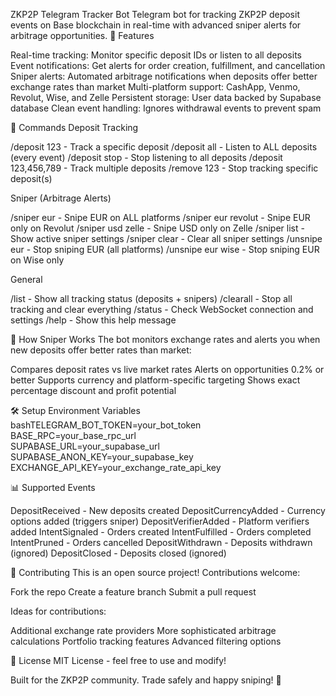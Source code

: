 ZKP2P Telegram Tracker Bot
Telegram bot for tracking ZKP2P deposit events on Base blockchain in real-time with advanced sniper alerts for arbitrage opportunities.
🚀 Features

Real-time tracking: Monitor specific deposit IDs or listen to all deposits
Event notifications: Get alerts for order creation, fulfillment, and cancellation
Sniper alerts: Automated arbitrage notifications when deposits offer better exchange rates than market
Multi-platform support: CashApp, Venmo, Revolut, Wise, and Zelle
Persistent storage: User data backed by Supabase database
Clean event handling: Ignores withdrawal events to prevent spam

📱 Commands
Deposit Tracking

/deposit 123 - Track a specific deposit
/deposit all - Listen to ALL deposits (every event)
/deposit stop - Stop listening to all deposits
/deposit 123,456,789 - Track multiple deposits
/remove 123 - Stop tracking specific deposit(s)

Sniper (Arbitrage Alerts)

/sniper eur - Snipe EUR on ALL platforms
/sniper eur revolut - Snipe EUR only on Revolut
/sniper usd zelle - Snipe USD only on Zelle
/sniper list - Show active sniper settings
/sniper clear - Clear all sniper settings
/unsnipe eur - Stop sniping EUR (all platforms)
/unsnipe eur wise - Stop sniping EUR on Wise only

General

/list - Show all tracking status (deposits + snipers)
/clearall - Stop all tracking and clear everything
/status - Check WebSocket connection and settings
/help - Show this help message

🎯 How Sniper Works
The bot monitors exchange rates and alerts you when new deposits offer better rates than market:

Compares deposit rates vs live market rates
Alerts on opportunities 0.2% or better
Supports currency and platform-specific targeting
Shows exact percentage discount and profit potential

🛠 Setup
Environment Variables
bashTELEGRAM_BOT_TOKEN=your_bot_token
BASE_RPC=your_base_rpc_url  
SUPABASE_URL=your_supabase_url
SUPABASE_ANON_KEY=your_supabase_key
EXCHANGE_API_KEY=your_exchange_rate_api_key

📊 Supported Events

DepositReceived - New deposits created
DepositCurrencyAdded - Currency options added (triggers sniper)
DepositVerifierAdded - Platform verifiers added
IntentSignaled - Orders created
IntentFulfilled - Orders completed
IntentPruned - Orders cancelled
DepositWithdrawn - Deposits withdrawn (ignored)
DepositClosed - Deposits closed (ignored)

🤝 Contributing
This is an open source project! Contributions welcome:

Fork the repo
Create a feature branch
Submit a pull request

Ideas for contributions:

Additional exchange rate providers
More sophisticated arbitrage calculations
Portfolio tracking features
Advanced filtering options

📄 License
MIT License - feel free to use and modify!

Built for the ZKP2P community. Trade safely and happy sniping! 🎯
